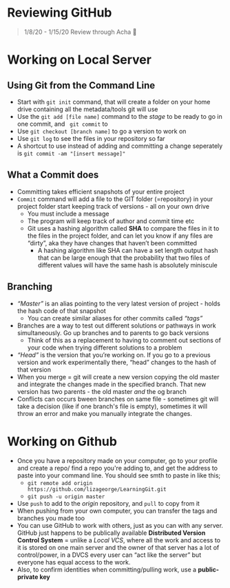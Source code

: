 # Reviewing GitHub

> 1/8/20  - 1/15/20
> Review through Acha :yellow_heart:

# Working on Local Server

## Using Git from the Command Line
* Start with `git init` command, that will create a folder on your home drive containing all the metadata/tools git will use
* Use the `git add [file name]` command to the *stage* to be ready to go in one commit, and ` git commit` to 
* Use `git checkout [branch name]` to go a version to work on
* Use `git log` to see the files in your repository so far
* A shortcut to use instead of adding and committing a change seperately is `git commit -am "[insert message]"`

## What a Commit does
* Committing takes efficient snapshots of your entire project 
* `Commit` command will add a file to the GIT folder (=repository)  in your project folder start keeping track of versions - all on your own drive 
    * You must include a message
    * The program will keep track of author and commit time etc
    * Git uses a hashing algorithm called **SHA** to compare the files in it to the files in the project folder, and can let you know if any files are “dirty”, aka they have changes that haven’t been committed
        * A hashing algorithm like SHA can have a set length output hash that can be large enough that the probability that two files of different values will have the same hash is absolutely miniscule

## Branching
* *“Master”* is an alias pointing to the very latest version of project - holds the hash code of that snapshot
    * You can create similar aliases for other commits called *“tags”*
* Branches are a way to test out different solutions or pathways in work simultaneously. Go up branches and to parents to go back versions
    * Think of this as a replacement to having to comment out sections of your code when trying different solutions to a problem
* *“Head”* is the version that you’re working on. If you go to a previous version and work experimentally there, “head” changes to the hash of that version
* When you merge = git will create a new version copying the old master and integrate the changes made in the specified branch. That new version has two parents - the old master *and* the og branch 
* Conflicts can occurs bween branches on same file - sometimes git will take a decision (like if one branch's file is empty), sometimes it will throw an error and make you manually integrate the changes.

# Working on Github
* Once you have a repository made on your computer, go to your profile and create a repo/ find a repo you're adding to, and get the address to paste into your command line. You should see smth to paste in like this;
    * `git remote add origin https://github.com/lizageorge/LearningGit.git`
    * `git push -u origin master`
* Use `push` to add to the *origin* repository, and `pull` to copy from it
* When pushing from your own computer, you can transfer the tags and branches you made too
* You can use GitHub to work with others, just as you can with any server. GitHub just happens to be publically available
**Distributed Version Control System** = unlike a *Local VCS*, where all the work and access to it is stored on one main server and the owner of that server has a lot of control/power, in a DVCS every user can “act like the server” but everyone has equal access to the work. 	
* Also, to confirm identities when committing/pulling work, use a **public-private key**


